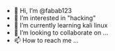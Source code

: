 - 👋 Hi, I’m @fabab123
- 👀 I’m interested in "hacking" 
- 🌱 I’m currently learning kali linux
- 💞️ I’m looking to collaborate on ...
- 📫 How to reach me ...

<!---
fabab123/fabab123 is a ✨ special ✨ repository because its `README.md` (this file) appears on your GitHub profile.
You can click the Preview link to take a look at your changes.
--->
